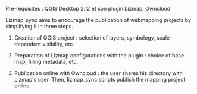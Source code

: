 Pre-requisites :
QGIS Desktop 2.12 et son plugin Lizmap, Owncloud

Lizmap_sync aims to encourage the publication of webmapping projects by simplifying it in three steps.

1. Creation of QGIS project : selection of layers, symbology, scale dependent visibility, etc.

2. Preparation of Lizmap configurations with the plugin : choice of base map, filling metadata, etc.

3. Publication online with Owncloud : the user shares his directory with Lizmap's user. Then, lizmap_sync scripts publish the mapping project online. 


